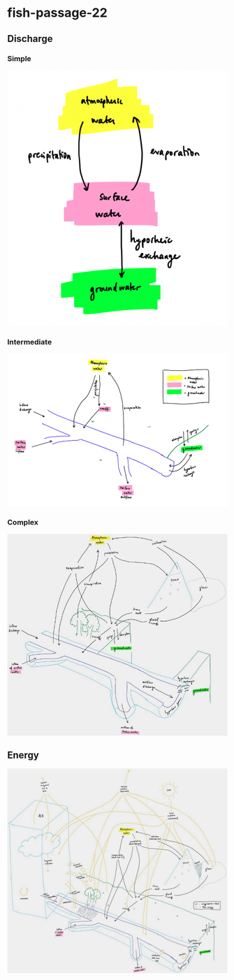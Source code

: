 # fish-passage-22

## Discharge

### Simple
![discharge_1](discharge_1.png?raw=true "Simple Discharge")

### Intermediate
![discharge_2](discharge_2.png?raw=true "Intermediate Discharge")

### Complex
![discharge_3](discharge_3.png?raw=true "Complex Discharge")

## Energy
![energy](energy.png?raw=true "Energy")